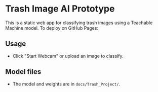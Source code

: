 # Trash Image AI Prototype

This is a static web app for classifying trash images using a Teachable Machine model. To deploy on GitHub Pages:

## Usage
- Click "Start Webcam" or upload an image to classify.

## Model files
- The model and weights are in `docs/Trash_Project/`.
